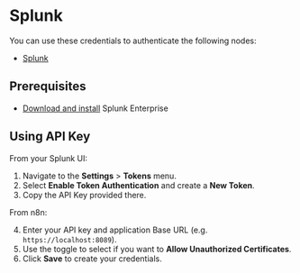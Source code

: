 # Splunk

You can use these credentials to authenticate the following nodes:

- [Splunk](/integrations/builtin/app-nodes/n8n-nodes-base.splunk/)

## Prerequisites

- [Download and install](https://www.splunk.com/en_us/download/splunk-enterprise.html) Splunk Enterprise

## Using API Key

From your Splunk UI:

1. Navigate to the **Settings** > **Tokens** menu.
2. Select **Enable Token Authentication** and create a **New Token**.
3. Copy the API Key provided there.

From n8n:

4. Enter your API key and application Base URL (e.g. `https://localhost:8089`).
5. Use the toggle to select if you want to **Allow Unauthorized Certificates**.
6. Click **Save** to create your credentials.
